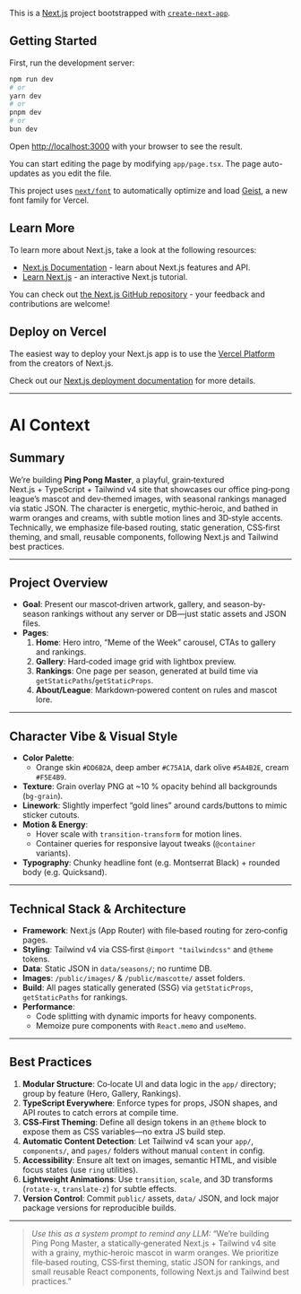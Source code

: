 This is a [Next.js](https://nextjs.org) project bootstrapped with [`create-next-app`](https://nextjs.org/docs/app/api-reference/cli/create-next-app).

## Getting Started

First, run the development server:

```bash
npm run dev
# or
yarn dev
# or
pnpm dev
# or
bun dev
```

Open [http://localhost:3000](http://localhost:3000) with your browser to see the result.

You can start editing the page by modifying `app/page.tsx`. The page auto-updates as you edit the file.

This project uses [`next/font`](https://nextjs.org/docs/app/building-your-application/optimizing/fonts) to automatically optimize and load [Geist](https://vercel.com/font), a new font family for Vercel.

## Learn More

To learn more about Next.js, take a look at the following resources:

- [Next.js Documentation](https://nextjs.org/docs) - learn about Next.js features and API.
- [Learn Next.js](https://nextjs.org/learn) - an interactive Next.js tutorial.

You can check out [the Next.js GitHub repository](https://github.com/vercel/next.js) - your feedback and contributions are welcome!

## Deploy on Vercel

The easiest way to deploy your Next.js app is to use the [Vercel Platform](https://vercel.com/new?utm_medium=default-template&filter=next.js&utm_source=create-next-app&utm_campaign=create-next-app-readme) from the creators of Next.js.

Check out our [Next.js deployment documentation](https://nextjs.org/docs/app/building-your-application/deploying) for more details.


---
# AI Context
## Summary
We’re building **Ping Pong Master**, a playful, grain‑textured Next.js + TypeScript + Tailwind v4 site that showcases our office ping‑pong league’s mascot and dev‑themed images, with seasonal rankings managed via static JSON. The character is energetic, mythic‑heroic, and bathed in warm oranges and creams, with subtle motion lines and 3D‑style accents. Technically, we emphasize file‑based routing, static generation, CSS‑first theming, and small, reusable components, following Next.js and Tailwind best practices.

---

## Project Overview
- **Goal**: Present our mascot‑driven artwork, gallery, and season-by-season rankings without any server or DB—just static assets and JSON files.
- **Pages**:
  1. **Home**: Hero intro, “Meme of the Week” carousel, CTAs to gallery and rankings.
  2. **Gallery**: Hard‑coded image grid with lightbox preview.
  3. **Rankings**: One page per season, generated at build time via `getStaticPaths`/`getStaticProps`.
  4. **About/League**: Markdown‑powered content on rules and mascot lore.

---

## Character Vibe & Visual Style
- **Color Palette**:
  - Orange skin `#DD6B2A`, deep amber `#C75A1A`, dark olive `#5A4B2E`, cream `#F5E4B9`.
- **Texture**: Grain overlay PNG at ~10 % opacity behind all backgrounds (`bg-grain`).
- **Linework**: Slightly imperfect “gold lines” around cards/buttons to mimic sticker cutouts.
- **Motion & Energy**:
  - Hover scale with `transition-transform` for motion lines.
  - Container queries for responsive layout tweaks (`@container` variants).
- **Typography**: Chunky headline font (e.g. Montserrat Black) + rounded body (e.g. Quicksand).

---

## Technical Stack & Architecture
- **Framework**: Next.js (App Router) with file‑based routing for zero‑config pages.
- **Styling**: Tailwind v4 via CSS‑first `@import "tailwindcss"` and `@theme` tokens.
- **Data**: Static JSON in `data/seasons/`; no runtime DB.
- **Images**: `/public/images/` & `/public/mascotte/` asset folders.
- **Build**: All pages statically generated (SSG) via `getStaticProps`, `getStaticPaths` for rankings.
- **Performance**:
  - Code splitting with dynamic imports for heavy components.
  - Memoize pure components with `React.memo` and `useMemo`.

---

## Best Practices
1. **Modular Structure**: Co‑locate UI and data logic in the `app/` directory; group by feature (Hero, Gallery, Rankings).
2. **TypeScript Everywhere**: Enforce types for props, JSON shapes, and API routes to catch errors at compile time.
3. **CSS‑First Theming**: Define all design tokens in an `@theme` block to expose them as CSS variables—no extra JS build step.
4. **Automatic Content Detection**: Let Tailwind v4 scan your `app/`, `components/`, and `pages/` folders without manual `content` in config.
5. **Accessibility**: Ensure alt text on images, semantic HTML, and visible focus states (use `ring` utilities).
6. **Lightweight Animations**: Use `transition`, `scale`, and 3D transforms (`rotate-x`, `translate-z`) for subtle effects.
7. **Version Control**: Commit `public/` assets, `data/` JSON, and lock major package versions for reproducible builds.

---

> _Use this as a system prompt to remind any LLM:_
> “We’re building Ping Pong Master, a statically‑generated Next.js + Tailwind v4 site with a grainy, mythic‑heroic mascot in warm oranges. We prioritize file‑based routing, CSS‑first theming, static JSON for rankings, and small reusable React components, following Next.js and Tailwind best practices.”